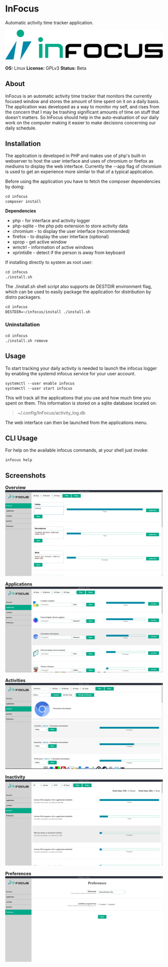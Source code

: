 # InFocus

Automatic activity time tracker application.

![InFocus Logo](https://raw.githubusercontent.com/jgmdev/infocus/master/static/images/logo.png)

**OS:** Linux
**License:** GPLv3
**Status:** Beta

## About

InFocus is an automatic activity time tracker that monitors the currently
focused window and stores the amount of time spent on it on a daily basis.
The application was developed as a way to monitor my self, and rises from
the concern that I may be trashing significant amounts of time on stuff that
doesn't matters. So InFocus should help in the auto-evaluation of our daily
work on the computer making it easier to make decisions concerning our daily
schedule.

## Installation

The application is developed in PHP and makes use of php's built-in webserver
to host the user interface and uses of chromium or firefox as mediums
to display the web interface. Currently the --app flag of chromium is used
to get an experience more similar to that of a typical application.

Before using the application you have to fetch the composer dependencies by
doing:

```shell
cd infocus
composer install
```

**Dependencies**

* php - for interface and activity logger
* php-sqlite - the php pdo extension to store activity data
* chromium - to display the user interface (recommended)
* firefox - to display the user interface (optional)
* xprop - get active window
* wmctrl - information of active windows
* xprintidle - detect if the person is away from keyboard

If installing directly to system as root user:

```shell
cd infocus
./install.sh
```

The ./install.sh shell script also supports de DESTDIR environment flag, which
can be used to easily package the application for distribution by distro
packagers.

```shell
cd infocus
DESTDIR=~/infocus/install ./install.sh
```

### Uninstallation

```shell
cd infocus
./install.sh remove
```

## Usage

To start tracking your daily activity is needed to launch the infocus logger
by enabling the systemd infocus service for your user account.

```shell
systemctl --user enable infocus
systemctl --user start infocus
```

This will track all the applications that you use and how much time you spent
on them. This information is stored on a sqlite database located on:

> ~/.config/InFocus/activity_log.db

The web interface can then be launched from the applications menu.

## CLI Usage

For help on the available infocus commands, at your shell just invoke:

```shell
infocus help
```

## Screenshots

**Overview**
![overview](https://raw.githubusercontent.com/jgmdev/infocus/master/screenshots/overview.png)

**Applications**
![applications](https://raw.githubusercontent.com/jgmdev/infocus/master/screenshots/applications.png)

**Activities**
![activities](https://raw.githubusercontent.com/jgmdev/infocus/master/screenshots/activities.png)

**Inactivity**
![inactivity](https://raw.githubusercontent.com/jgmdev/infocus/master/screenshots/inactivity.png)

**Preferences**
![preferences](https://raw.githubusercontent.com/jgmdev/infocus/master/screenshots/preferences.png)